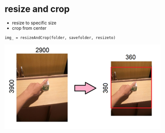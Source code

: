 # resize and crop
* resize to specific size
* crop from center
```
img_ = resizeAndCrop(folder, savefolder, resizeto)
```

![alt text](https://github.com/s0ngkran/server/blob/master/image_augment/ex_img_augment.png)
